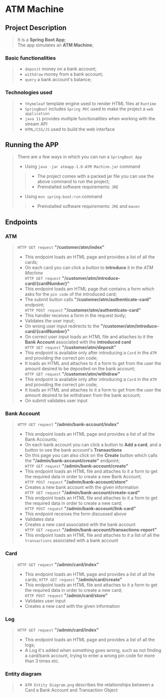 # ATM Machine

## Project Description
> It is a __Spring Boot App__;  
> The app simulates an __ATM Machine__;  
### Basic functionalities 
> - `deposit` money on a bank account;
> - `withdraw` money from a bank account;
> - `query` a bank account's balance;  
### Technologies used
> - `thymeleaf` template engine used to render *HTML* files at `Runtime`
> - `SpringBoot` includes `Spring MVC` used to make the project a `web application`
> - `java 11` provides multiple functionalities when working with the stream API
> - `HTML/CSS/JS` used to build the web interface

## Running the APP
> There are a few ways in which you can run a `SpringBoot App`
> - Using `java -jar atmapp-1.0-ATM Machine.jar` command  
>>  - The project comes with a packed jar file you can use the above command to run the project; 
>>  - Preinstalled software requirements: `JRE`
> - Using `mvn spring-boot:run` command  
>>  - Preinstalled software requirements: `JRE` and `maven`

## Endpoints
### ATM  
> `HTTP GET request` __"/customer/atm/index"__
> - This endpoint loads an HTML page and provides a list of all the cards;
> - On each card you can click a button to __introduce__ it in the *ATM Machine*  
> `HTTP GET request` __"/customer/atm/introduce-card/{cardNumber}"__
> - This endpoint loads am HTML page that contains a form which asks for the `pin code` of the introduced card;
> - The submit button calls __"/customer/atm/authenticate-card"__ endpoint;  
> `HTTP POST request` __"/customer/atm/authenticate-card"__
> - This handler receives a form in the request body;
> - Validates the user input;
> - On wrong user input redirects to the __"/customer/atm/introduce-card/{cardNumber}"__
> - On correct user input loads an HTML file and attaches to it the __Bank Account__ associated with the __introduced card__  
> `HTTP GET request` __"/customer/atm/deposit"__
> - This endpoint is available only after introducing a `Card` in the `ATM` and providing the correct pin code;
> - It loads an HTML and attaches to it a form to get from the user the amount desired to be deposited on the bank account;  
> `HTTP GET request` __"/customer/atm/withdraw"__
> - This endpoint is available only after introducing a `Card` in the `ATM` and providing the correct pin code;
> - It loads an HTML and attaches to it a form to get from the user the amount desired to be withdrawn from the bank account;
> - On submit validates user input

### Bank Account
> `HTTP GET request` __"/admin/bank-account/index"__
> - This endpoint loads an HTML page and provides a list of all the Bank Accounts;
> - On each bank account you can click a button to __Add a card__, and  a button to see the bank account's __Transactions__
> - On this page you can also click on the __Create__ button which calls the __"/admin/bank-account/create"__ endpoint;      
> `HTTP GET request` __"/admin/bank-account/create"__
> - This endpoint loads an HTML file and attaches to it a form to get the required data in order to create a new Bank Account;    
> `HTTP POST request` __"/admin/bank-account/store"__  
> - Creates a new bank account with the given information  
> `HTTP GET request` __"/admin/bank-account/create-card"__
> - This endpoint loads an HTML file and attaches to it a form to get the required data in order to create a new card;  
> `HTTP POST request` __"/admin/bank-account/link-card"__
> - This endpoint receives the form discussed above
> - Validates data 
> - Creates a new card associated with the bank account  
> `HTTP GET request` __"/admin/bank-account/transactions-report"__
> - This endpoint loads an HTML file and attaches to it a list of all the `transactions` associated with a bank account

### Card
> `HTTP GET request` __"/admin/card/index"__
> - This endpoint loads an HTML page and provides a list of all the cards;
> `HTTP GET request` __"/admin/card/create"__
> - This endpoint loads an HTML file and attaches to it a form to get the required data in order to create a new card;    
> `HTTP POST request` __"/admin/card/store"__ 
> - Validates user input 
> - Creates a new card with the given information  
>
### Log
> `HTTP GET request` __"/admin/card/index"__
> - This endpoint loads an HTML page and provides a list of all the logs;
> - A Log it's added when something goes wrong, such as not finding a card/bank account, trying to enter a wrong pin code for more than 3 times etc. 

### Entity diagram
> - `ATM Entity Diagram.png` describes the relationships between a Card a Bank Account and Transaction Object
